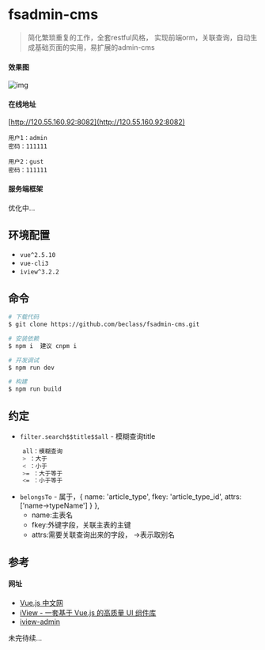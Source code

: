 # fsadmin-cms
> 简化繁琐重复的工作，全套restful风格， 实现前端orm，关联查询，自动生成基础页面的实用，易扩展的admin-cms

#### 效果图
![img](http://pic.loveyh.com/fsadmin-demo.gif)

#### 在线地址

[http://120.55.160.92:8082](http://120.55.160.92:8082)

```
用户1：admin
密码：111111

用户2：gust
密码：111111

```

#### 服务端框架

优化中...


## 环境配置
- `vue^2.5.10` 
- `vue-cli3`
- `iview^3.2.2`

## 命令
```bash
# 下载代码
$ git clone https://github.com/beclass/fsadmin-cms.git

# 安装依赖
$ npm i  建议 cnpm i

# 开发调试
$ npm run dev

# 构建
$ npm run build
```

## 约定
- `filter.search$$title$$all` - 模糊查询title
```bash
    all：模糊查询
    > ：大于
    < ：小于
    >= ：大于等于
    <= ：小于等于
```
- `belongsTo` - 属于，{ name: 'article_type', fkey: 'article_type_id', attrs: ['name->typeName'] } },
  - name:主表名
  - fkey:外键字段，关联主表的主键
  - attrs:需要关联查询出来的字段，   ->表示取别名 


## 参考

#### 网址

- [Vue.js 中文网](https://cn.vuejs.org/)
- [iView - 一套基于 Vue.js 的高质量 UI 组件库](https://www.iviewui.com/)
- [iview-admin](https://github.com/iview/iview-admin)



未完待续...



